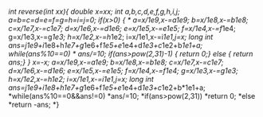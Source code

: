*int reverse(int xx){
     *double x=xx;
     *int a,b,c,d,e,f,g,h,i,j;
     *a=b=c=d=e=f=g=h=i=j=0;
     *if(x>0)
     *{
     *   a=x/1e9,x-=a*1e9;
        b=x/1e8,x-=b*1e8;
        c=x/1e7,x-=c*1e7;
        d=x/1e6,x-=d*1e6;
        e=x/1e5,x-=e*1e5;
        f=x/1e4,x-=f*1e4;
        g=x/1e3,x-=g*1e3;
        h=x/1e2,x-=h*1e2;
        i=x/1e1,x-=i*1e1,j=x;
        *long int ans=j*1e9+i*1e8+h*1e7+g*1e6+f*1e5+e*1e4+d*1e3+c*1e2+b*1e1+a;
        *while(ans%10==0)
        *        ans/=10;
        *if(ans>pow(2,31)-1)
        *{   return 0;}
        *else
        *{   return ans;}
    *}
        *x=-x;
        *a=x/1e9,x-=a*1e9;
        *b=x/1e8,x-=b*1e8;
        *c=x/1e7,x-=c*1e7;
        *d=x/1e6,x-=d*1e6;
        e=x/1e5,x-=e*1e5;
        f=x/1e4,x-=f*1e4;
        g=x/1e3,x-=g*1e3;
        h=x/1e2,x-=h*1e2;
        i=x/1e1,x-=i*1e1,j=x;
        *long int ans=j*1e9+i*1e8+h*1e7+g*1e6+f*1e5+e*1e4+d*1e3+c*1e2+b*1e1+a;
        *while(ans%10==0&&ans!=0)
                *ans/=10;
        *if(ans>pow(2,31))
                *return 0;
        *else
                *return -ans;
*}

